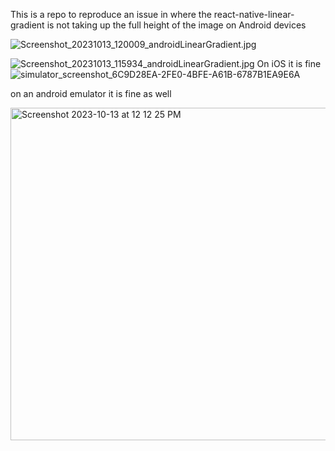 This is a repo to reproduce an issue in where the react-native-linear-gradient is not taking up the full height of the image on Android devices

![Screenshot_20231013_120009_androidLinearGradient.jpg](https://github.com/tanakaderoy/androidLinearGradient/assets/42681052/675771d5-73b0-4f21-8584-541db73e2bcf)

![Screenshot_20231013_115934_androidLinearGradient.jpg](https://github.com/tanakaderoy/androidLinearGradient/assets/42681052/a041b2a0-9308-4604-ae02-0070d8fd24f0)
On iOS it is fine
![simulator_screenshot_6C9D28EA-2FE0-4BFE-A61B-6787B1EA9E6A](https://github.com/tanakaderoy/androidLinearGradient/assets/42681052/9a5cc86c-f5bc-4430-84c6-c9f01759ec92)

on an android emulator it is fine as well

<img width="532" alt="Screenshot 2023-10-13 at 12 12 25 PM" src="https://github.com/tanakaderoy/androidLinearGradient/assets/42681052/31855556-72da-44ed-8404-f91dd84df1a3">
